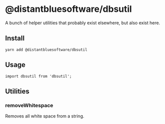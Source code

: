 # @distantbluesoftware/dbsutil

A bunch of helper utilities that probably exist elsewhere, but also exist here. 

## Install

`yarn add @distantbluesoftware/dbsutil`

## Usage 

`import dbsutil from 'dbsutil';`

## Utilities

### removeWhitespace

Removes all white space from a string. 

